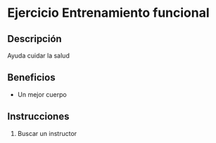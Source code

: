 # Ejercicio Entrenamiento funcional

## Descripción
Ayuda cuidar la salud

## Beneficios
- Un mejor cuerpo

## Instrucciones
1. Buscar un instructor
